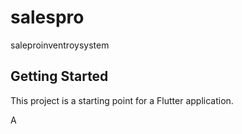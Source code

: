 # salespro

saleproinventroysystem

## Getting Started

This project is a starting point for a Flutter application.

A
